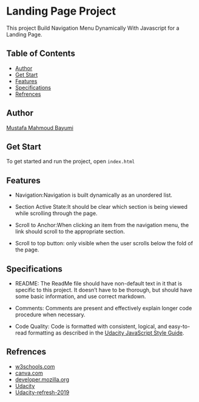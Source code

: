 # Landing Page Project
This project Build Navigation Menu Dynamically With Javascript for a Landing Page.

## Table of Contents
* [Author](#author)
* [Get Start](#get-start)
* [Features](#features)
* [Specifications](#specifications)
* [Refrences](#refrences)

## Author
[Mustafa Mahmoud Bayumi](mailto:mostafa0220@gmail.com)

## Get Start
To get started and run the project, open `index.html`


## Features

- Navigation:Navigation is built dynamically as an unordered list.

- Section Active State:It should be clear which section is being viewed while scrolling through the page.

- Scroll to Anchor:When clicking an item from the navigation menu, the link should scroll to the appropriate section.

- Scroll to top button: only visible when the user scrolls below the fold of the page.

## Specifications
- README: The ReadMe file should have non-default text in it that is specific to this project. It doesn’t have to be thorough, but should have some basic information, and use correct markdown.

- Comments: Comments are present and effectively explain longer code procedure when necessary.

- Code Quality: Code is formatted with consistent, logical, and easy-to-read formatting as described in the [Udacity JavaScript Style Guide](http://udacity.github.io/frontend-nanodegree-styleguide/javascript.html).

## Refrences

- [w3schools.com](https://www.w3schools.com/howto/howto_js_scroll_to_top.asp)
- [canva.com](https://www.canva.com/colors/color-meanings/blue/)
- [developer.mozilla.org](https://developer.mozilla.org/en-US/docs/Web/HTML/Element/nav)
- [Udacity](https://docs.google.com/presentation/d/1JsVWUrJmDcS2l7tDrTnaaJUqEmDSzz6GQnw34HUtu1A/edit?bsft_aaid=f8d12440-45f0-424e-a765-96c303a92cae&bsft_eid=4b8576d2-77d5-8952-d24f-fd782c1beb52&bsft_clkid=e38757c2-5a74-4687-a688-182388c2c995&bsft_uid=0e9971dd-eb83-4768-b443-ef8d4afc8e4e&bsft_mid=36214d80-e365-441a-8f38-e55ffe1170c5&bsft_txnid=dfac736c-63f4-4272-b260-dd8e2674469b&bsft_mime_type=html&bsft_ek=2021-05-12T13%3A49%3A07Z&bsft_lx=1&bsft_tv=24#slide=id.gb2122f77f0_0_52)
- [Udacity-refresh-2019](https://github.com/udacity/fend/tree/refresh-2019)







